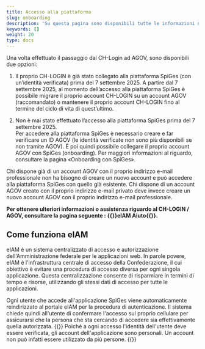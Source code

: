 ```yaml
---
title: Accesso alla piattaforma
slug: onboarding
description: 'Su questa pagina sono disponibili tutte le informazioni necessarie per accedere alla piattaforma SpiGes.'
keywords: []
weight: 20
type: docs
---
```


<!--Nel presente capitolo sono illustrati tutti i passaggi necessari per creare un profilo verificato con il quale accedere alla piattaforma SpiGes.

Per accedere a SpiGes occorre creare un CH-LOGIN con un secondo fattore di autenticazione sicuro e un'identità verificata. Per farlo sono necessari i seguenti passaggi:

1. creare un CH-LOGIN (con l'indirizzo e-mail aziendale);
2. impostare un secondo fattore sicuro in aggiunta al CH-LOGIN;
3. verificare la propria identità sul secondo fattore scelto;
4. collegare (onboarding) il CH-LOGIN appena creato alla piattaforma SpiGes.-->

Una volta effettuato il passaggio dal CH-Login ad AGOV, sono disponibili due opzioni:

1. Il proprio CH-LOGIN è già stato collegato alla piattaforma SpiGes (con un’identità verificata) prima del 7 settembre 2025.
A partire dal 7 settembre 2025, al momento dell’accesso alla piattaforma SpiGes è possibile migrare il proprio account CH-LOGIN su un account AGOV (raccomandato) o mantenere il proprio account CH-LOGIN fino al termine del ciclo di vita di quest’ultimo.

2. Non è mai stato effettuato l’accesso alla piattaforma SpiGes prima del 7 settembre 2025.  
Per accedere alla piattaforma SpiGes è necessario creare e far verificare un ID AGOV (le identità verificate non sono più disponibili se non tramite AGOV). È poi quindi possibile collegare il proprio account AGOV con SpiGes (onboarding). Per maggiori informazioni al riguardo, consultare la pagina «Onboarding con SpiGes».

Chi dispone già di un account AGOV con il proprio indirizzo e-mail professionale non ha bisogno di creare un nuovo account e può accedere alla piattaforma SpiGes con quello già esistente. Chi dispone di un account AGOV creato con il proprio indirizzo e-mail privato deve invece creare un nuovo account AGOV con il proprio indirizzo e-mail professionale.

<!--Nous vous conseillons de commencer par lire ces pages d'instruction avant d'essayer de configurer votre nouvel accès sécurisé.-->

**Per ottenere ulteriori informazioni o assistenza riguardo al CH-LOGIN / AGOV, consultare la pagina seguente : {{<link url="https://help.eiam.swiss/?l=it" newTab="true">}}eIAM Aiuto{{</link>}}.**

## Come funziona eIAM

eIAM è un sistema centralizzato di accesso e autorizzazione dell'Amministrazione federale per le applicazioni web. In parole povere, eIAM è l'infrastruttura centrale di accesso della Confederazione, il cui obiettivo è evitare una procedura di accesso diversa per ogni singola applicazione. Questa centralizzazione consente di risparmiare in termini di tempo e risorse, utilizzando gli stessi dati di accesso per tutte le applicazioni.

Ogni utente che accede all'applicazione SpiGes viene automaticamente reindirizzato al portale eIAM per la procedura di autenticazione. Il sistema chiede quindi all'utente di confermare l'accesso sul proprio cellulare per assicurarsi che la persona che sta cercando di accedere sia effettivamente quella autorizzata.
{{<alert color="warning">}}
Poiché a ogni accesso l'identità dell'utente deve essere verificata, gli account dell'applicazione sono personali. Un account non può infatti essere utilizzato da più persone.
{{</alert>}}
